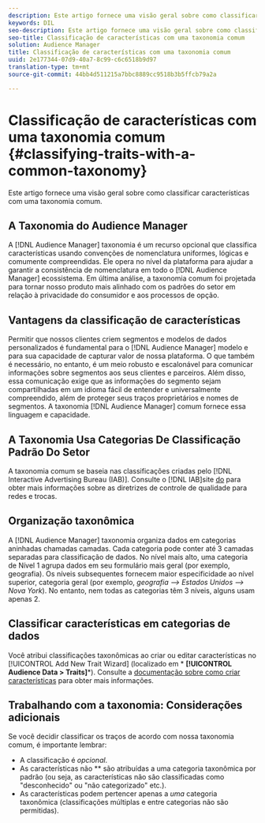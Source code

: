 ```yaml
---
description: Este artigo fornece uma visão geral sobre como classificar características com uma taxonomia comum.
keywords: DIL
seo-description: Este artigo fornece uma visão geral sobre como classificar características com uma taxonomia comum.
seo-title: Classificação de características com uma taxonomia comum
solution: Audience Manager
title: Classificação de características com uma taxonomia comum
uuid: 2e177344-07d9-40a7-8c99-c6c6518b9d97
translation-type: tm+mt
source-git-commit: 44bb4d511215a7bbc8889cc9518b3b5ffcb79a2a

---
```



# Classificação de características com uma taxonomia comum {#classifying-traits-with-a-common-taxonomy}

Este artigo fornece uma visão geral sobre como classificar características com uma taxonomia comum.

## A Taxonomia do Audience Manager

<!-- c_common_taxonomy_about.xml -->

A [!DNL Audience Manager] taxonomia é um recurso opcional que classifica características usando convenções de nomenclatura uniformes, lógicas e comumente compreendidas. Ele opera no nível da plataforma para ajudar a garantir a consistência de nomenclatura em todo o [!DNL Audience Manager] ecossistema. Em última análise, a taxonomia comum foi projetada para tornar nosso produto mais alinhado com os padrões do setor em relação à privacidade do consumidor e aos processos de opção.

## Vantagens da classificação de características

Permitir que nossos clientes criem segmentos e modelos de dados personalizados é fundamental para o [!DNL Audience Manager] modelo e para sua capacidade de capturar valor de nossa plataforma. O que também é necessário, no entanto, é um meio robusto e escalonável para comunicar informações sobre segmentos aos seus clientes e parceiros. Além disso, essa comunicação exige que as informações do segmento sejam compartilhadas em um idioma fácil de entender e universalmente compreendido, além de proteger seus traços proprietários e nomes de segmentos. A taxonomia [!DNL Audience Manager] comum fornece essa linguagem e capacidade.

## A Taxonomia Usa Categorias De Classificação Padrão Do Setor

A taxonomia comum se baseia nas classificações criadas pelo [!DNL Interactive Advertising Bureau (IAB)]. Consulte o [!DNL IAB]site [do](https://www.iab.net/iab_products_and_industry_services/508676/ne_guidelines) para obter mais informações sobre as diretrizes de controle de qualidade para redes e trocas.

## Organização taxonômica

A [!DNL Audience Manager] taxonomia organiza dados em categorias aninhadas chamadas camadas. Cada categoria pode conter até 3 camadas separadas para classificação de dados. No nível mais alto, uma categoria de Nível 1 agrupa dados em seu formulário mais geral (por exemplo, geografia). Os níveis subsequentes fornecem maior especificidade ao nível superior, categoria geral (por exemplo, *geografia —&gt; Estados Unidos —&gt; Nova York*). No entanto, nem todas as categorias têm 3 níveis, alguns usam apenas 2.

## Classificar características em categorias de dados

Você atribui classificações taxonômicas ao criar ou editar características no [!UICONTROL Add New Trait Wizard] (localizado em * **[!UICONTROL Audience Data > Traits]***). Consulte a [documentação sobre como criar características](../../features/traits/create-onboarded-rule-based-traits.md) para obter mais informações.

## Trabalhando com a taxonomia: Considerações adicionais

Se você decidir classificar os traços de acordo com nossa taxonomia comum, é importante lembrar:

* A classificação é *opcional*.
* As características não ** são atribuídas a uma categoria taxonômica por padrão (ou seja, as características não são classificadas como "desconhecido" ou "não categorizado" etc.).
* As características podem pertencer apenas a *uma* categoria taxonômica (classificações múltiplas e entre categorias não são permitidas).